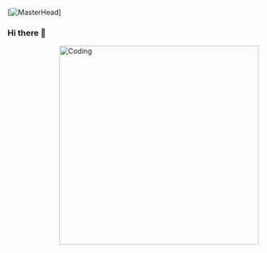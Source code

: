 [![MasterHead](https://giphy.com/gifs/animation-tech-1oF1KAEYvmXBMo6uTS")]

### Hi there 👋

<img align="right" alt="Coding" width="400" src="https://giphy.com/gifs/animation-tech-1oF1KAEYvmXBMo6uTS">
<!--
**TanyaMosk/TanyaMosk** is a ✨ _special_ ✨ repository because its `README.md` (this file) appears on your GitHub profile.

Here are some ideas to get you started:

- 🔭 I’m currently working on ...
- 🌱 I’m currently learning ...
- 👯 I’m looking to collaborate on ...
- 🤔 I’m looking for help with ...
- 💬 Ask me about ...
- 📫 How to reach me: ...
- 😄 Pronouns: ...
- ⚡ Fun fact: ...
-->
